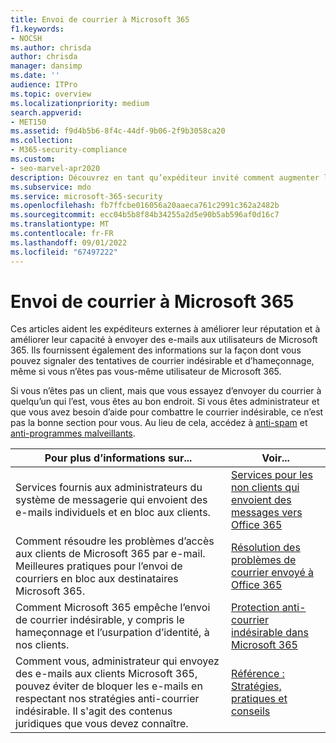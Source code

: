 ```yaml
---
title: Envoi de courrier à Microsoft 365
f1.keywords:
- NOCSH
ms.author: chrisda
author: chrisda
manager: dansimp
ms.date: ''
audience: ITPro
ms.topic: overview
ms.localizationpriority: medium
search.appverid:
- MET150
ms.assetid: f9d4b5b6-8f4c-44df-9b06-2f9b3058ca20
ms.collection:
- M365-security-compliance
ms.custom:
- seo-marvel-apr2020
description: Découvrez en tant qu’expéditeur invité comment augmenter la possibilité de remettre des e-mails aux utilisateurs dans Microsoft 365. Découvrez également comment signaler les courriers indésirables & les tentatives d’hameçonnage en tant qu’invité.
ms.subservice: mdo
ms.service: microsoft-365-security
ms.openlocfilehash: fb7ffcbe016056a20aaeca761c2991c362a2482b
ms.sourcegitcommit: ecc04b5b8f84b34255a2d5e90b5ab596af0d16c7
ms.translationtype: MT
ms.contentlocale: fr-FR
ms.lasthandoff: 09/01/2022
ms.locfileid: "67497222"
---
```

# <a name="sending-mail-to-microsoft-365"></a>Envoi de courrier à Microsoft 365

Ces articles aident les expéditeurs externes à améliorer leur réputation et à améliorer leur capacité à envoyer des e-mails aux utilisateurs de Microsoft 365. Ils fournissent également des informations sur la façon dont vous pouvez signaler des tentatives de courrier indésirable et d’hameçonnage, même si vous n’êtes pas vous-même utilisateur de Microsoft 365.

Si vous n’êtes pas un client, mais que vous essayez d’envoyer du courrier à quelqu’un qui l’est, vous êtes au bon endroit. Si vous êtes administrateur et que vous avez besoin d’aide pour combattre le courrier indésirable, ce n’est pas la bonne section pour vous. Au lieu de cela, accédez à [anti-spam](anti-spam-protection.md) et [anti-programmes malveillants](anti-malware-protection.md).

|Pour plus d’informations sur...|Voir...|
|---|---|
|Services fournis aux administrateurs du système de messagerie qui envoient des e-mails individuels et en bloc aux clients.|[Services pour les non clients qui envoient des messages vers Office 365](services-for-non-customers.md)|
|Comment résoudre les problèmes d’accès aux clients de Microsoft 365 par e-mail. Meilleures pratiques pour l’envoi de courriers en bloc aux destinataires Microsoft 365.|[Résolution des problèmes de courrier envoyé à Office 365](troubleshooting-mail-sent-to-office-365.md)|
|Comment Microsoft 365 empêche l’envoi de courrier indésirable, y compris le hameçonnage et l’usurpation d’identité, à nos clients.|[Protection anti-courrier indésirable dans Microsoft 365](anti-spam-protection.md)|
|Comment vous, administrateur qui envoyez des e-mails aux clients Microsoft 365, pouvez éviter de bloquer les e-mails en respectant nos stratégies anti-courrier indésirable. Il s'agit des contenus juridiques que vous devez connaître.|[Référence : Stratégies, pratiques et conseils](reference-policies-practices-and-guidelines.md)|
